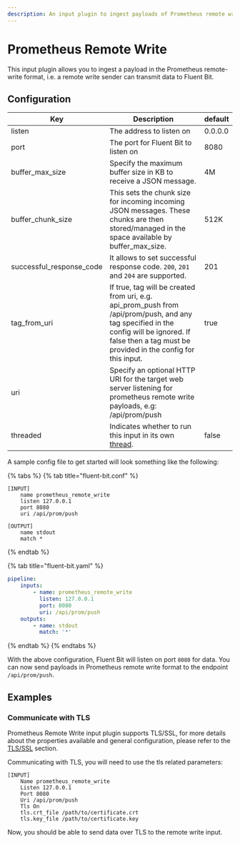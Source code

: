 ```yaml
---
description: An input plugin to ingest payloads of Prometheus remote write
---
```


# Prometheus Remote Write

This input plugin allows you to ingest a payload in the Prometheus remote-write format, i.e. a remote write sender can transmit data to Fluent Bit.

## Configuration

| Key           | Description                                                                                                                                    | default |
| ----------------- | ---------------------------------------------------------------------------------------------------------------------------------------------- | ------- |
| listen            | The address to listen on                                                                                                                       | 0.0.0.0 |
| port              | The port for Fluent Bit to listen on                                                                                                           | 8080    |
| buffer\_max\_size   | Specify the maximum buffer size in KB to receive a JSON message.                                                                               | 4M      |
| buffer\_chunk\_size | This sets the chunk size for incoming incoming JSON messages. These chunks are then stored/managed in the space available by buffer_max_size.  | 512K    |
|successful\_response\_code | It allows to set successful response code. `200`, `201` and `204` are supported.| 201 |
| tag\_from\_uri      | If true, tag will be created from uri, e.g. api\_prom\_push from /api/prom/push, and any tag specified in the config will be ignored. If false then a tag must be provided in the config for this input. | true    |
| uri               | Specify an optional HTTP URI for the target web server listening for prometheus remote write payloads, e.g: /api/prom/push                       | |
| threaded | Indicates whether to run this input in its own [thread](../../administration/multithreading.md#inputs). | false |


A sample config file to get started will look something like the following:


{% tabs %}
{% tab title="fluent-bit.conf" %}
```
[INPUT]
    name prometheus_remote_write
    listen 127.0.0.1
    port 8080
    uri /api/prom/push

[OUTPUT]
    name stdout
    match *
```
{% endtab %}

{% tab title="fluent-bit.yaml" %}
```yaml
pipeline:
    inputs:
        - name: prometheus_remote_write
          listen: 127.0.0.1
          port: 8080
          uri: /api/prom/push
    outputs:
        - name: stdout
          match: '*'
```
{% endtab %}
{% endtabs %}

With the above configuration, Fluent Bit will listen on port `8080` for data.
You can now send payloads in Prometheus remote write format to the endpoint `/api/prom/push`.

## Examples

### Communicate with TLS

Prometheus Remote Write input plugin supports TLS/SSL, for more details about the properties available and general configuration, please refer to the [TLS/SSL](../../administration/transport-security.md) section.

Communicating with TLS, you will need to use the tls related parameters:

```
[INPUT]
    Name prometheus_remote_write
    Listen 127.0.0.1
    Port 8080
    Uri /api/prom/push
    Tls On
    tls.crt_file /path/to/certificate.crt
    tls.key_file /path/to/certificate.key
```

Now, you should be able to send data over TLS to the remote write input.
